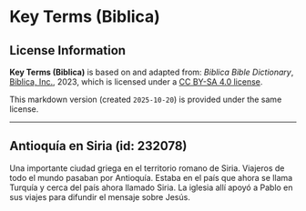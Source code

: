 # Key Terms (Biblica)

## License Information

**Key Terms (Biblica)** is based on and adapted from: _Biblica Bible Dictionary_, [Biblica, Inc.](https://www.biblica.com/), 2023, which is licensed under a [CC BY-SA 4.0 license](https://creativecommons.org/licenses/by-sa/4.0/legalcode.en).

This markdown version (created `2025-10-20`) is provided under the same license.



--------------------------------

## Antioquía en Siria (id: 232078)

Una importante ciudad griega en el territorio romano de Siria. Viajeros de todo el mundo pasaban por Antioquía. Estaba en el país que ahora se llama Turquía y cerca del país ahora llamado Siria. La iglesia allí apoyó a Pablo en sus viajes para difundir el mensaje sobre Jesús.


